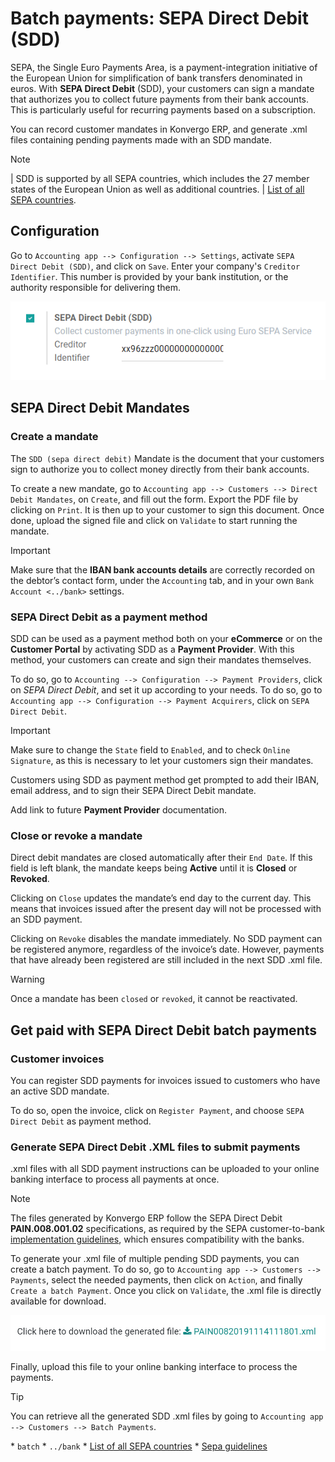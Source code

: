 # Batch payments: SEPA Direct Debit (SDD)

SEPA, the Single Euro Payments Area, is a payment-integration initiative
of the European Union for simplification of bank transfers denominated
in euros. With **SEPA Direct Debit** (SDD), your customers can sign a
mandate that authorizes you to collect future payments from their bank
accounts. This is particularly useful for recurring payments based on a
subscription.

You can record customer mandates in Konvergo ERP, and generate
<span class="title-ref">.xml</span> files containing pending payments
made with an SDD mandate.

> [!NOTE]
> \| SDD is supported by all SEPA countries, which includes the 27
> member states of the European Union as well as additional countries.
> \| [List of all SEPA
> countries](https://www.europeanpaymentscouncil.eu/document-library/other/epc-list-sepa-scheme-countries).

## Configuration

Go to `Accounting app --> Configuration --> Settings`, activate
`SEPA Direct Debit (SDD)`, and click on `Save`. Enter your company's
`Creditor Identifier`. This number is provided by your bank institution,
or the authority responsible for delivering them.

<img src="batch_sdd/creditor-identifier.png" class="align-center"
alt="Add a SEPA Creditor Identifier to Konvergo ERP Accounting" />

## SEPA Direct Debit Mandates

### Create a mandate

The `SDD (sepa direct debit)` Mandate is the document that your
customers sign to authorize you to collect money directly from their
bank accounts.

To create a new mandate, go to `Accounting app --> Customers -->
Direct Debit Mandates`, on `Create`, and fill out the form. Export the
PDF file by clicking on `Print`. It is then up to your customer to sign
this document. Once done, upload the signed file and click on `Validate`
to start running the mandate.

> [!IMPORTANT]
> Make sure that the **IBAN bank accounts details** are correctly
> recorded on the debtor’s contact form, under the `Accounting` tab, and
> in your own `Bank Account <../bank>` settings.

### SEPA Direct Debit as a payment method

SDD can be used as a payment method both on your **eCommerce** or on the
**Customer Portal** by activating SDD as a **Payment Provider**. With
this method, your customers can create and sign their mandates
themselves.

To do so, go to `Accounting --> Configuration --> Payment Providers`,
click on *SEPA Direct Debit*, and set it up according to your needs. To
do so, go to `Accounting app --> Configuration --> Payment Acquirers`,
click on `SEPA Direct Debit`.

> [!IMPORTANT]
> Make sure to change the `State` field to `Enabled`, and to check
> `Online Signature`, as this is necessary to let your customers sign
> their mandates.

Customers using SDD as payment method get prompted to add their IBAN,
email address, and to sign their SEPA Direct Debit mandate.

<div class="todo">

Add link to future **Payment Provider** documentation.

</div>

### Close or revoke a mandate

Direct debit mandates are closed automatically after their `End Date`.
If this field is left blank, the mandate keeps being **Active** until it
is **Closed** or **Revoked**.

Clicking on `Close` updates the mandate’s end day to the current day.
This means that invoices issued after the present day will not be
processed with an SDD payment.

Clicking on `Revoke` disables the mandate immediately. No SDD payment
can be registered anymore, regardless of the invoice’s date. However,
payments that have already been registered are still included in the
next SDD <span class="title-ref">.xml</span> file.

> [!WARNING]
> Once a mandate has been `closed` or `revoked`, it cannot be
> reactivated.

## Get paid with SEPA Direct Debit batch payments

### Customer invoices

You can register SDD payments for invoices issued to customers who have
an active SDD mandate.

To do so, open the invoice, click on `Register Payment`, and choose
`SEPA Direct Debit` as payment method.

### Generate SEPA Direct Debit <span class="title-ref">.XML</span> files to submit payments

<span class="title-ref">.xml</span> files with all SDD payment
instructions can be uploaded to your online banking interface to process
all payments at once.

> [!NOTE]
> The files generated by Konvergo ERP follow the SEPA Direct Debit
> **PAIN.008.001.02** specifications, as required by the SEPA
> customer-to-bank [implementation
> guidelines](https://www.europeanpaymentscouncil.eu/document-library/implementation-guidelines/sepa-credit-transfer-customer-psp-implementation),
> which ensures compatibility with the banks.

To generate your <span class="title-ref">.xml</span> file of multiple
pending SDD payments, you can create a batch payment. To do so, go to
`Accounting app --> Customers --> Payments`, select the needed payments,
then click on `Action`, and finally `Create a batch Payment`. Once you
click on `Validate`, the <span class="title-ref">.xml</span> file is
directly available for download.

<img src="batch_sdd/xml.png" class="align-center"
alt="Generate an .XML file for your SDD payments in Konvergo ERP Accounting" />

Finally, upload this file to your online banking interface to process
the payments.

> [!TIP]
> You can retrieve all the generated SDD
> <span class="title-ref">.xml</span> files by going to
> `Accounting app --> Customers --> Batch Payments`.

<div class="seealso">

\* `batch` \* `../bank` \* [List of all SEPA
countries](https://www.europeanpaymentscouncil.eu/document-library/other/epc-list-sepa-scheme-countries)
\* [Sepa
guidelines](https://www.europeanpaymentscouncil.eu/document-library/implementation-guidelines/sepa-credit-transfer-inter-psp-implementation-guidelines)

</div>
